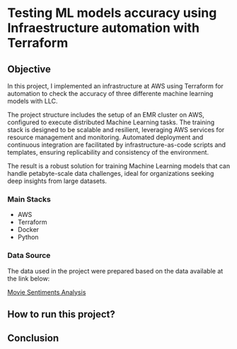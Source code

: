 # Testing ML models accuracy using Infraestructure automation with Terraform

## Objective
In this project, I implemented an infrastructure at AWS using Terraform for automation to check the accuracy of three differente machine learning models with LLC.

The project structure includes the setup of an EMR cluster on AWS, configured to execute distributed Machine Learning tasks. The training stack is designed to be scalable and resilient, leveraging AWS services for resource management and monitoring. Automated deployment and continuous integration are facilitated by infrastructure-as-code scripts and templates, ensuring replicability and consistency of the environment. 

The result is a robust solution for training Machine Learning models that can handle petabyte-scale data challenges, ideal for organizations seeking deep insights from large datasets.

### Main Stacks
- AWS
- Terraform
- Docker
- Python

### Data Source
The data used in the project were prepared based on the data available at the link below:

<a href=https://ai.stanford.edu/~amaas/data/sentiment>Movie Sentiments Analysis</a>

## How to run this project?

## Conclusion
